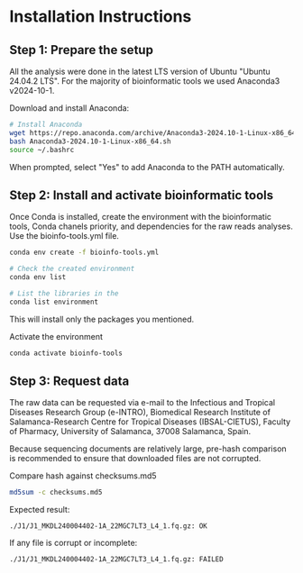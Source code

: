 # Installation Instructions

## Step 1: Prepare the setup
All the analysis were done in the latest LTS version of Ubuntu "Ubuntu 24.04.2 LTS". For the majority of bioinformatic tools we used Anaconda3 v2024-10-1.

Download and install Anaconda:
```bash
# Install Anaconda
wget https://repo.anaconda.com/archive/Anaconda3-2024.10-1-Linux-x86_64.sh
bash Anaconda3-2024.10-1-Linux-x86_64.sh
source ~/.bashrc
```
When prompted, select "Yes" to add Anaconda to the PATH automatically.


## Step 2: Install and activate bioinformatic tools
Once Conda is installed, create the environment with the bioinformatic tools, Conda chanels priority, and dependencies for the raw reads analyses. 
Use the bioinfo-tools.yml file.
```bash
conda env create -f bioinfo-tools.yml

# Check the created environment
conda env list

# List the libraries in the
conda list environment
```
This will install only the packages you mentioned.


Activate the environment
```bash
conda activate bioinfo-tools
```

## Step 3: Request data
The raw data can be requested via e-mail to the Infectious and Tropical Diseases Research Group (e-INTRO), Biomedical Research Institute of Salamanca-Research Centre for Tropical Diseases (IBSAL-CIETUS), Faculty of Pharmacy, University of Salamanca, 37008 Salamanca, Spain.

Because sequencing documents are relatively large, pre-hash comparison is recommended to ensure that downloaded files are not corrupted.

Compare hash against checksums.md5
```bash
md5sum -c checksums.md5
```
Expected result: 
```
./J1/J1_MKDL240004402-1A_22MGC7LT3_L4_1.fq.gz: OK
```
If any file is corrupt or incomplete: 
```
./J1/J1_MKDL240004402-1A_22MGC7LT3_L4_1.fq.gz: FAILED
```
